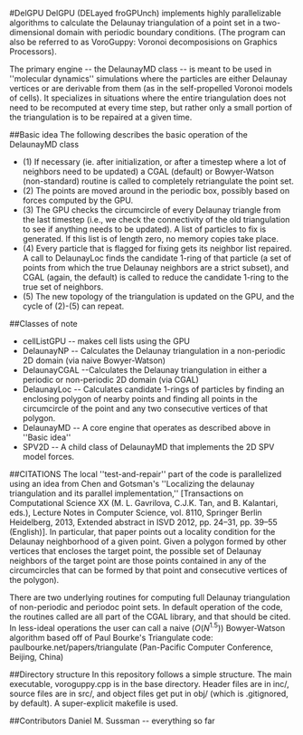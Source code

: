 #DelGPU
DelGPU (DELayed froGPUnch) implements highly parallelizable algorithms to calculate the Delaunay triangulation of a point set in a two-dimensional domain with periodic boundary conditions. (The program can also be referred to as VoroGuppy: Voronoi decomposisions on Graphics Processors).

The primary engine -- the DelaunayMD class -- is meant to be used in ''molecular dynamics'' simulations where the particles are either Delaunay vertices or are derivable from them (as in the self-propelled Voronoi models of cells). It specializes in situations where the entire triangulation does not need to be recomputed at every time step, but rather only a small portion of the triangulation is to be repaired at a given time.


##Basic idea
The following describes the basic operation of the DelaunayMD class
* (1) If necessary (ie. after initialization, or after a timestep where a lot of neighbors need to be updated) a CGAL (default) or Bowyer-Watson (non-standard) routine is called to completely retriangulate the point set.
* (2) The points are moved around in the periodic box, possibly based on forces computed by the GPU.
* (3) The GPU checks the circumcircle of every Delaunay triangle from the last timestep (i.e., we check the connectivity of the old triangulation to see if anything needs to be updated). A list of particles to fix is generated. If this list is of length zero, no memory copies take place.
* (4) Every particle that is flagged for fixing gets its neighbor list repaired. A call to DelaunayLoc finds the candidate 1-ring of that particle (a set of points from which the true Delaunay neighbors are a strict subset), and CGAL (again, the default) is called to reduce the candidate 1-ring to the true set of neighbors.
* (5) The new topology of the triangulation is updated on the GPU, and the cycle of (2)-(5) can repeat.

##Classes of note
* cellListGPU -- makes cell lists using the GPU
* DelaunayNP -- Calculates the Delaunay triangulation in a non-periodic 2D domain (via naive Bowyer-Watson)
* DelaunayCGAL --Calculates the Delaunay triangulation in either a periodic or non-periodic 2D domain (via CGAL)
* DelaunayLoc -- Calculates candidate 1-rings of particles by finding an enclosing polygon of nearby points and finding all points in the circumcircle of the point and any two consecutive vertices of that polygon.
* DelaunayMD -- A core engine that operates as described above in ''Basic idea''
* SPV2D -- A child class of DelaunayMD that implements the 2D SPV model forces.

##CITATIONS
The local ''test-and-repair'' part of the code is parallelized using an idea from Chen and Gotsman's ''Localizing the delaunay triangulation and its parallel implementation,'' [Transactions on Computational Science XX (M. L. Gavrilova, C.J.K. Tan, and B. Kalantari, eds.), Lecture Notes in Computer Science, vol. 8110, Springer Berlin Heidelberg, 2013, Extended abstract in ISVD 2012, pp. 24–31, pp. 39–55 (English)]. In particular, that paper points out a locality condition for the Delaunay neighborhood of a given point. Given a polygon formed by other vertices that encloses the target point, the possible set of Delaunay neighbors of the target point are those points contained in any of the circumcircles that can be formed by that point and consecutive vertices of the polygon).

There are two underlying routines for computing full Delaunay triangulation of non-periodic and periodoc point sets. In default operation of the code, the routines called are all part of the CGAL library, and that should be cited. In less-ideal operations the user can call a naive $(O(N^{1.5}))$ Bowyer-Watson algorithm based off of Paul Bourke's Triangulate code: paulbourke.net/papers/triangulate (Pan-Pacific Computer Conference, Beijing, China)


##Directory structure
In this repository follows a simple structure. The main executable, voroguppy.cpp is in the base directory. Header files are in inc/, source files are in src/, and object files get put in obj/ (which is .gitignored, by default). A super-explicit makefile is used.

##Contributors
Daniel M. Sussman -- everything so far
